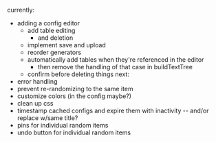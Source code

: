 currently:
- adding a config editor
  - add table editing
    - and deletion
  - implement save and upload
  - reorder generators
  - automatically add tables when they're referenced in the editor
    - then remove the handling of that case in buildTextTree
  - confirm before deleting things
next:
- error handling
- prevent re-randomizing to the same item
- customize colors (in the config maybe?)
- clean up css
- timestamp cached configs and expire them with inactivity -- and/or replace w/same title?
- pins for individual random items
- undo button for individual random items
